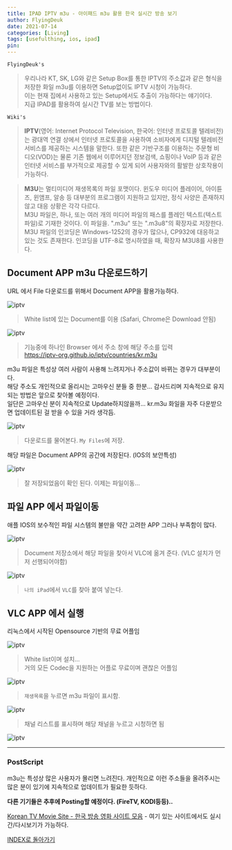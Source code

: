 ```yaml
---
title: IPAD IPTV m3u - 아이패드 m3u 활용 한국 실시간 방송 보기
author: FlyingDeuk
date: 2021-07-14
categories: [Living]
tags: [usefulthing, ios, ipad]
pin:
---
```


`FlyingDeuk's`
> 우리나라 KT, SK, LG와 같은 Setup Box를 통한 IPTV의 주소값과 같은 형식을 저장한 화일 m3u를 이용하면 Setup없이도 IPTV 시청이 가능하다. <br>
이는 현재 집에서 사용하고 있는 Setup에서도 추출이 가능하다는 얘기이다. <br>
지급 IPAD를 활용하여 실시간 TV를 보는 방법이다.

`Wiki's`
> **IPTV**(영어: Internet Protocol Television, 한국어: 인터넷 프로토콜 텔레비전)는 광대역 연결 상에서 인터넷 프로토콜을 사용하여 소비자에게 디지털 텔레비전 서비스를 제공하는 시스템을 말한다. 또한 같은 기반구조를 이용하는 주문형 비디오(VOD)는 물론 기존 웹에서 이루어지던 정보검색, 쇼핑이나 VoIP 등과 같은 인터넷 서비스를 부가적으로 제공할 수 있게 되어 사용자와의 활발한 상호작용이 가능하다.

>**M3U**는 멀티미디어 재생목록의 파일 포맷이다. 윈도우 미디어 플레이어, 아이튠즈, 윈앰프, 알송 등 대부분의 프로그램이 지원하고 있지만, 정식 사양은 존재하지 않고 대응 상황은 각각 다르다. <br>
M3U 파일은, 하나, 또는 여러 개의 미디어 파일의 패스를 플레인 텍스트(텍스트 파일)로 기재한 것이다. 이 파일을. ".m3u" 또는 ".m3u8"의 확장자로 저장한다. M3U 파일의 인코딩은 Windows-1252의 경우가 많으나, CP932에 대응하고 있는 것도 존재한다. 인코딩을 UTF-8로 명시하였을 때, 확장자 M3U8를 사용한다.

## Document APP m3u 다운로드하기
URL 에서 File 다운로드를 위해서 Document APP을 활용가능하다.

![iptv](/img/living/ipad/iptv.jpg)
> White list에 있는 Document를 이용 (Safari, Chrome은 Download 안됨)

![iptv](/img/living/ipad/iptv1.jpg)
> 기능중에 하나인 Browser 에서 주소 창에 해당 주소를 입력 <br>
https://iptv-org.github.io/iptv/countries/kr.m3u <br>

m3u 파일은 특성상 여러 사람이 사용해 느려지거나 주소값이 바뀌는 경우가 대부분이다. <br>
해당 주소도 개인적으로 올리시는 고마우신 분들 중 한분... 감사드리며 지속적으로 유지되는 방법은 앞으로 찾아볼 예정이다.<br>
일단은 고마우신 분이 지속적으로 Update하지않을까... kr.m3u 화일을 자주 다운받으면 업데이트된 걸 받을 수 있을 거라 생각듬.


![iptv](/img/living/ipad/iptv2.jpg)
> 다운로드를 물어본다. `My Files`에 저장.

해당 파일은 Document APP의 공간에 저장된다. (IOS의 보안특성)

![iptv](/img/living/ipad/iptv3.jpg)
> 잘 저장되었음이 확인 된다. 이제는 파일이동...

## 파일 APP 에서 파일이동
애플 IOS의 보수적인 파일 시스템의 불만을 약간 고려한 APP 그러나 부족함이 많다.

![iptv](/img/living/ipad/iptv4.jpg)
> Document 저장소에서 해당 파일을 찾아서 VLC에 옮겨 준다. (VLC 설치가 먼저 선행되어야함)

![iptv](/img/living/ipad/iptv4-1.jpg)
> `나의 iPad`에서 `VLC`를 찾아 붙여 넣는다.


## VLC APP 에서 실행
리눅스에서 시작된 Opensource 기반의 무료 어플임

![iptv](/img/living/ipad/iptv5.jpg)
> White list이며 설치... <br>
거의 모든 Codec을 지원하는 어플로 무료이며 괜찮은 어플임

![iptv](/img/living/ipad/iptv6.jpg)
> `재생목록`을 누르면 m3u 파일이 표시함.

![iptv](/img/living/ipad/iptv7.jpg)
> 채널 리스트를 표시하며 해당 채널을 누르고 시청하면 됨

![iptv](/img/living/ipad/iptv8.jpg)

------

### PostScript
m3u는 특성상 많은 사용자가 몰리면 느려진다. 개인적으로 이런 주소들을 올려주시는 많은 분이 있기에 지속적으로 업데이트가 필요한 듯하다. <br>

**다른 기기들은 추후에 Posting할 예정이다. (FireTV, KODI등등)..**

[Korean TV Movie Site - 한국 방송 영화 사이트 모음](/posts/KoreanTVSites/) - 여기 있는 사이트에서도 실시간/다시보기가 가능하다.

[INDEX로 돌아가기](/posts/Ipad/)
